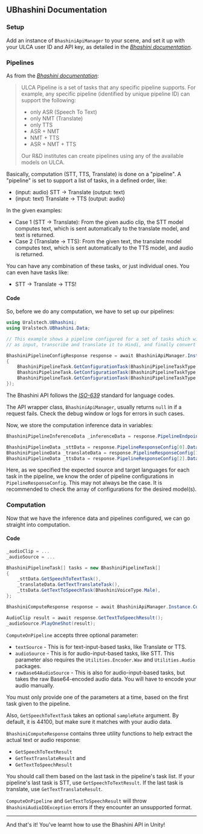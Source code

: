 ## UBhashini Documentation

### Setup

Add an instance of `BhashiniApiManager` to your scene, and set it up with your ULCA user ID and API key, as detailed in the [*Bhashini documentation*](https://bhashini.gitbook.io/bhashini-apis/pre-requisites-and-onboarding).

### Pipelines

As from the [*Bhashini documentation*](https://bhashini.gitbook.io/bhashini-apis):
> ULCA Pipeline is a set of tasks that any specific pipeline supports. For example, any specific pipeline (identified by unique pipeline ID) can support the following:
> 
> - only ASR (Speech To Text)
> - only NMT (Translate)
> - only TTS
> - ASR + NMT
> - NMT + TTS
> - ASR + NMT + TTS
> 
> Our R&D institutes can create pipelines using any of the available models on ULCA. 

Basically, computation (STT, TTS, Translate) is done on a "pipeline". A "pipeline" is set to support a list of tasks, in a defined order, like:

- (input: audio) STT -> Translate (output: text)
- (input: text) Translate -> TTS (output: audio)

In the given examples:

- Case 1 (STT -> Translate): From the given audio clip, the STT model computes text, which is sent automatically to the translate model, and text is returned.
- Case 2 (Translate -> TTS): From the given text, the translate model computes text, which is sent automatically to the TTS model, and audio is returned.

You can have any combination of these tasks, or just individual ones. You can even have tasks like:

- STT -> Translate -> TTS!

#### Code

So, before we do any computation, we have to set up our pipelines:

```csharp
using Uralstech.UBhashini;
using Uralstech.UBhashini.Data;

// This example shows a pipeline configured for a set of tasks which will receive spoken English audio
// as input, transcribe and translate it to Hindi, and finally convert the text to spoken Hindi audio.

BhashiniPipelineConfigResponse response = await BhashiniApiManager.Instance.ConfigurePipeline(new BhashiniPipelineTask[]
{
    BhashiniPipelineTask.GetConfigurationTask(BhashiniPipelineTaskType.SpeechToText, "en"), // Here, "en" is the source language.
    BhashiniPipelineTask.GetConfigurationTask(BhashiniPipelineTaskType.TextTranslation, "en", "hi"), // Here, "en" is still the source language, but "hi" is the target language.
    BhashiniPipelineTask.GetConfigurationTask(BhashiniPipelineTaskType.TextToSpeech, "hi"), // Here, the source language is "hi".
});
```

The Bhashini API follows the [*ISO-639*](https://www.loc.gov/standards/iso639-2/php/code_list.php) standard for language codes.

The API wrapper class, `BhashiniApiManager`, usually returns `null` in if a request fails. Check the debug window or logs for errors in such cases.

Now, we store the computation inference data in variables:

```csharp
BhashiniPipelineInferenceData _inferenceData = response.PipelineEndpoint;

BhashiniPipelineData _sttData = response.PipelineResponseConfig[0].Data[0];
BhashiniPipelineData _translateData = response.PipelineResponseConfig[1].Data[0];
BhashiniPipelineData _ttsData = response.PipelineResponseConfig[2].Data[0];
```

Here, as we specified the expected source and target languages for each task in the pipeline, we know the order of pipeline configurations in `PipelineResponseConfig`.
This may not always be the case. It is recommended to check the array of configurations for the desired model(s).

### Computation

Now that we have the inference data and pipelines configured, we can go straight into computation.

#### Code

```csharp
_audioClip = ...
_audioSource = ...

BhashiniPipelineTask[] tasks = new BhashiniPipelineTask[]
{
    _sttData.GetSpeechToTextTask(),
    _translateData.GetTextTranslateTask(),
    _ttsData.GetTextToSpeechTask(BhashiniVoiceType.Male),
};

BhashiniComputeResponse response = await BhashiniApiManager.Instance.ComputeOnPipeline(_inferenceData, tasks, audioSource: _audioClip);

AudioClip result = await response.GetTextToSpeechResult();
_audioSource.PlayOneShot(result);
```

`ComputeOnPipeline` accepts three optional parameter:
- `textSource` - This is for text-input-based tasks, like Translate or TTS.
- `audioSource` - This is for audio-input-based tasks, like STT. This parameter also requires the `Utilities.Encoder.Wav` and `Utilities.Audio` packages.
- `rawBase64AudioSource` - This is also for audio-input-based tasks, but takes the raw Base64-encoded audio data. You will have to encode your audio manually.

You must only provide one of the parameters at a time, based on the first task given to the pipeline.

Also, `GetSpeechToTextTask` takes an optional `sampleRate` argument. By default, it is 44100, but make sure it matches with your audio data.

`BhashiniComputeResponse` contains three utility functions to help extract the actual text or audio response:
- `GetSpeechToTextResult`
- `GetTextTranslateResult` and
- `GetTextToSpeechResult`

You should call them based on the last task in the pipeline's task list. If your pipeline's last task is STT, use `GetSpeechToTextResult`.
If the last task is translate, use `GetTextTranslateResult`.

`ComputeOnPipeline` and `GetTextToSpeechResult` will throw `BhashiniAudioIOException` errors if they encounter an unsupported format.

---

And that's it! You've learnt how to use the Bhashini API in Unity!
